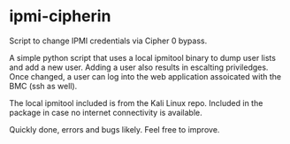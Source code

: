 ipmi-cipherin
=============

Script to change IPMI credentials via Cipher 0 bypass.

A simple python script that uses a local ipmitool binary to dump user lists and add a new user.  Adding a user also results in escalting priviledges.  Once changed, a user can log into the web application assoicated with the BMC (ssh as well).

The local ipmitool included is from the Kali Linux repo.  Included in the package in case no internet connectivity is available.  

Quickly done, errors and bugs likely.  Feel free to improve.

